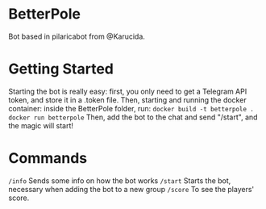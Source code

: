 # BetterPole
Bot based in pilaricabot from @Karucida.

# Getting Started
Starting the bot is really easy: first, you only need to get a Telegram API token, and store it in a .token file.
Then, starting and running the docker container: inside the BetterPole folder, run:
`docker build -t betterpole .`
`docker run betterpole`
Then, add the bot to the chat and send "/start", and the magic will start!

# Commands
`/info` Sends some info on how the bot works
`/start` Starts the bot, necessary when adding the bot to a new group
`/score` To see the players' score.
